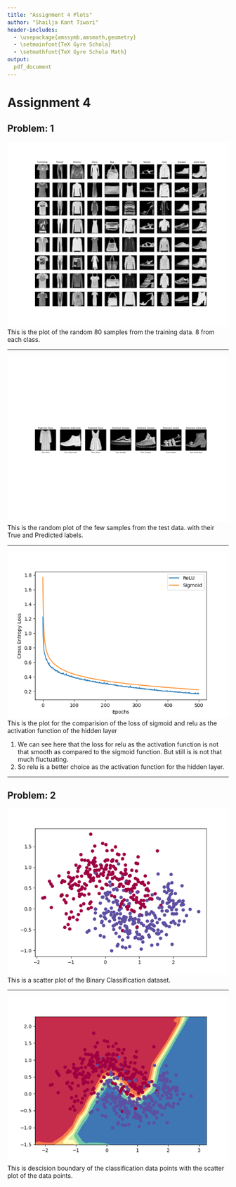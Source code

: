 ```yaml
---
title: "Assignment 4 Plots"
author: "Shailja Kant Tiwari"
header-includes:
  - \usepackage{amssymb,amsmath,geometry}
  - \setmainfont{TeX Gyre Schola}
  - \setmathfont{TeX Gyre Schola Math}
output:
  pdf_document
---
```


# Assignment 4

## Problem: 1

![figures/0101.png](figures/0101.png)
This is the plot of the random 80 samples from the training data. 8 from each class.

---

![figures/0102.png](figures/0102.png)
This is the random plot of the few samples from the test data. with their True and Predicted labels.

---

![figures/0103.png](figures/0103.png)
This is the plot for the comparision of the loss of sigmoid and relu as the activation function of the hidden layer

1. We can see here that the loss for relu as the activation function is not that smooth as compared to the sigmoid function. But still is is not that much fluctuating.
2. So relu is a better choice as the activation function for the hidden layer.

---

## Problem: 2

![figures/0201.png](figures/0201.png)
This is a scatter plot of the Binary Classification dataset.

---

![figures/0202.png](figures/0202.png)
This is descision boundary of the classification data points with the scatter plot of the data points.
